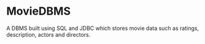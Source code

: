 # MovieDBMS

A DBMS built using SQL and JDBC which stores movie data such as ratings, description, actors and directors.
